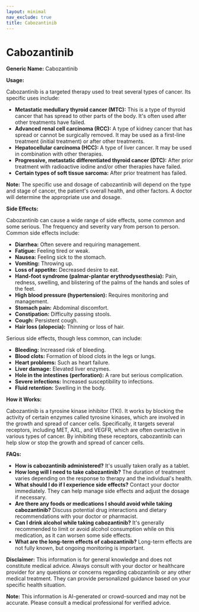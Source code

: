 ```yaml
---
layout: minimal
nav_exclude: true
title: Cabozantinib
---
```


# Cabozantinib

**Generic Name:** Cabozantinib

**Usage:**

Cabozantinib is a targeted therapy used to treat several types of cancer.  Its specific uses include:

* **Metastatic medullary thyroid cancer (MTC):**  This is a type of thyroid cancer that has spread to other parts of the body.  It's often used after other treatments have failed.
* **Advanced renal cell carcinoma (RCC):** A type of kidney cancer that has spread or cannot be surgically removed.  It may be used as a first-line treatment (initial treatment) or after other treatments.
* **Hepatocellular carcinoma (HCC):** A type of liver cancer. It may be used in combination with other therapies.
* **Progressive, metastatic differentiated thyroid cancer (DTC):**  After prior treatment with radioactive iodine and/or other therapies have failed.
* **Certain types of soft tissue sarcoma:** After prior treatment has failed.

**Note:** The specific use and dosage of cabozantinib will depend on the type and stage of cancer, the patient's overall health, and other factors.  A doctor will determine the appropriate use and dosage.


**Side Effects:**

Cabozantinib can cause a wide range of side effects, some common and some serious.  The frequency and severity vary from person to person. Common side effects include:

* **Diarrhea:** Often severe and requiring management.
* **Fatigue:** Feeling tired or weak.
* **Nausea:** Feeling sick to the stomach.
* **Vomiting:** Throwing up.
* **Loss of appetite:** Decreased desire to eat.
* **Hand-foot syndrome (palmar-plantar erythrodysesthesia):** Pain, redness, swelling, and blistering of the palms of the hands and soles of the feet.
* **High blood pressure (hypertension):**  Requires monitoring and management.
* **Stomach pain:** Abdominal discomfort.
* **Constipation:** Difficulty passing stools.
* **Cough:**  Persistent cough.
* **Hair loss (alopecia):**  Thinning or loss of hair.


Serious side effects, though less common, can include:

* **Bleeding:** Increased risk of bleeding.
* **Blood clots:** Formation of blood clots in the legs or lungs.
* **Heart problems:**  Such as heart failure.
* **Liver damage:**  Elevated liver enzymes.
* **Hole in the intestines (perforation):**  A rare but serious complication.
* **Severe infections:**  Increased susceptibility to infections.
* **Fluid retention:**  Swelling in the body.


**How it Works:**

Cabozantinib is a tyrosine kinase inhibitor (TKI).  It works by blocking the activity of certain enzymes called tyrosine kinases, which are involved in the growth and spread of cancer cells. Specifically, it targets several receptors, including MET, AXL, and VEGFR, which are often overactive in various types of cancer. By inhibiting these receptors, cabozantinib can help slow or stop the growth and spread of cancer cells.


**FAQs:**

* **How is cabozantinib administered?** It's usually taken orally as a tablet.
* **How long will I need to take cabozantinib?** The duration of treatment varies depending on the response to therapy and the individual's health.
* **What should I do if I experience side effects?**  Contact your doctor immediately.  They can help manage side effects and adjust the dosage if necessary.
* **Are there any foods or medications I should avoid while taking cabozantinib?**  Discuss potential drug interactions and dietary recommendations with your doctor or pharmacist.
* **Can I drink alcohol while taking cabozantinib?**  It's generally recommended to limit or avoid alcohol consumption while on this medication, as it can worsen some side effects.
* **What are the long-term effects of cabozantinib?**  Long-term effects are not fully known, but ongoing monitoring is important.

**Disclaimer:** This information is for general knowledge and does not constitute medical advice.  Always consult with your doctor or healthcare provider for any questions or concerns regarding cabozantinib or any other medical treatment. They can provide personalized guidance based on your specific health situation.


**Note:** This information is AI-generated or crowd-sourced and may not be accurate. Please consult a medical professional for verified advice.
